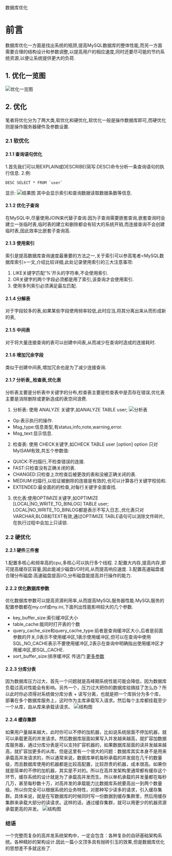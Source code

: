 数据库优化
# 前言
数据库优化一方面是找出系统的瓶颈,提高MySQL数据库的整体性能,而另一方面需要合理的结构设计和参数调整,以提高用户的相应速度,同时还要尽可能的节约系统资源,以便让系统提供更大的负荷.
## 1. 优化一览图
![优化一览图](https://shaosim-image.oss-cn-chengdu.aliyuncs.com/数据库优化图.jpg)
## 2. 优化
笔者将优化分为了两大类,软优化和硬优化,软优化一般是操作数据库即可,而硬优化则是操作服务器硬件及参数设置.
### 2.1 软优化
#### 2.1.1 查询语句优化
1.首先我们可以用EXPLAIN或DESCRIBE(简写:DESC)命令分析一条查询语句的执行信息.
2.例:
```
DESC SELECT * FROM `user`
```
显示:
![结果图](https://shaosim-image.oss-cn-chengdu.aliyuncs.com/{AD44A31F-B4B0-4B48-95DA-FCEACC45EB5B}.png.jpg)
其中会显示索引和查询数据读取数据条数等信息.
#### 2.1.2 优化子查询
在MySQL中,尽量使用JOIN来代替子查询.因为子查询需要嵌套查询,嵌套查询时会建立一张临时表,临时表的建立和删除都会有较大的系统开销,而连接查询不会创建临时表,因此效率比嵌套子查询高.
#### 2.1.3 使用索引
索引是提高数据库查询速度最重要的方法之一,关于索引可以参高笔者<MySQL数据库索引>一文,介绍比较详细,此处记录使用索引的三大注意事项:
1. LIKE关键字匹配'%'开头的字符串,不会使用索引.
2. OR关键字的两个字段必须都是用了索引,该查询才会使用索引.
3. 使用多列索引必须满足最左匹配.
#### 2.1.4 分解表
对于字段较多的表,如果某些字段使用频率较低,此时应当,将其分离出来从而形成新的表,
#### 2.1.5 中间表
对于将大量连接查询的表可以创建中间表,从而减少在查询时造成的连接耗时.
#### 2.1.6 增加冗余字段
类似于创建中间表,增加冗余也是为了减少连接查询.
#### 2.1.7 分析表,,检查表,优化表
分析表主要是分析表中关键字的分布,检查表主要是检查表中是否存在错误,优化表主要是消除删除或更新造成的表空间浪费.
1. 分析表: 使用 ANALYZE 关键字,如ANALYZE TABLE user;
 ![分析表](https://shaosim-image.oss-cn-chengdu.aliyuncs.com/{711A4D15-FEC1-4257-A8EA-E9B30E08C94B}.png.jpg)
 - Op:表示执行的操作.
 - Msg_type:信息类型,有status,info,note,warning,error.
 - Msg_text:显示信息.
2. 检查表: 使用 CHECK关键字,如CHECK TABLE user [option]
option 只对MyISAM有效,共五个参数值:
- QUICK:不扫描行,不检查错误的连接.
- FAST:只检查没有正确关闭的表.
- CHANGED:只检查上次检查后被更改的表和没被正确关闭的表.
- MEDIUM:扫描行,以验证被删除的连接是有效的,也可以计算各行关键字校验和.
- EXTENDED:最全面的的检查,对每行关键字全面查找.
3. 优化表:使用OPTIMIZE关键字,如OPTIMIZE [LOCAL|NO_WRITE_TO_BINLOG] TABLE user;
LOCAL|NO_WRITE_TO_BINLOG都是表示不写入日志.,优化表只对VARCHAR,BLOB和TEXT有效,通过OPTIMIZE TABLE语句可以消除文件碎片,在执行过程中会加上只读锁.
### 2.2 硬优化
#### 2.2.1 硬件三件套
1.配置多核心和频率高的cpu,多核心可以执行多个线程.
2.配置大内存,提高内存,即可提高缓存区容量,因此能减少磁盘I/O时间,从而提高响应速度.
3.配置高速磁盘或合理分布磁盘:高速磁盘提高I/O,分布磁盘能提高并行操作的能力.
#### 2.2.2 优化数据库参数
优化数据库参数可以提高资源利用率,从而提高MySQL服务器性能.MySQL服务的配置参数都在my.cnf或my.ini,下面列出性能影响较大的几个参数.
- key_buffer_size:索引缓冲区大小
- table_cache:能同时打开表的个数
- query_cache_size和query_cache_type:前者是查询缓冲区大小,后者是前面参数的开关,0表示不使用缓冲区,1表示使用缓冲区,但可以在查询中使用SQL_NO_CACHE表示不要使用缓冲区,2表示在查询中明确指出使用缓冲区才用缓冲区,即SQL_CACHE.
- sort_buffer_size:排序缓冲区
传送门:[更多参数](https://www.mysql.com/cn/why-mysql/performance/index.html)
#### 2.2.3 分库分表
因为数据库压力过大，首先一个问题就是高峰期系统性能可能会降低，因为数据库负载过高对性能会有影响。另外一个，压力过大把你的数据库给搞挂了怎么办？所以此时你必须得对系统做分库分表 + 读写分离，也就是把一个库拆分为多个库，部署在多个数据库服务上，这时作为主库承载写入请求。然后每个主库都挂载至少一个从库，由从库来承载读请求。
![结构图](https://shaosim-image.oss-cn-chengdu.aliyuncs.com/数据库负载均衡1.jpg)

#### 2.2.4 缓存集群
如果用户量越来越大，此时你可以不停的加机器，比如说系统层面不停加机器，就可以承载更高的并发请求。然后数据库层面如果写入并发越来越高，就扩容加数据库服务器，通过分库分表是可以支持扩容机器的，如果数据库层面的读并发越来越高，就扩容加更多的从库。但是这里有一个很大的问题：数据库其实本身不是用来承载高并发请求的，所以通常来说，数据库单机每秒承载的并发就在几千的数量级，而且数据库使用的机器都是比较高配置，比较昂贵的机器，成本很高。如果你就是简单的不停的加机器，其实是不对的。所以在高并发架构里通常都有缓存这个环节，缓存系统的设计就是为了承载高并发而生。所以单机承载的并发量都在每秒几万，甚至每秒数十万，对高并发的承载能力比数据库系统要高出一到两个数量级。所以你完全可以根据系统的业务特性，对那种写少读多的请求，引入缓存集群。具体来说，就是在写数据库的时候同时写一份数据到缓存集群里，然后用缓存集群来承载大部分的读请求。这样的话，通过缓存集群，就可以用更少的机器资源承载更高的并发。
![结构图](https://shaosim-image.oss-cn-chengdu.aliyuncs.com/数据库负载均衡2.jpg)

### 结语
一个完整而复杂的高并发系统架构中，一定会包含：各种复杂的自研基础架构系统。各种精妙的架构设计.因此一篇小文顶多具有抛砖引玉的效果,但是数据库优化的思想差不多就这些了.
